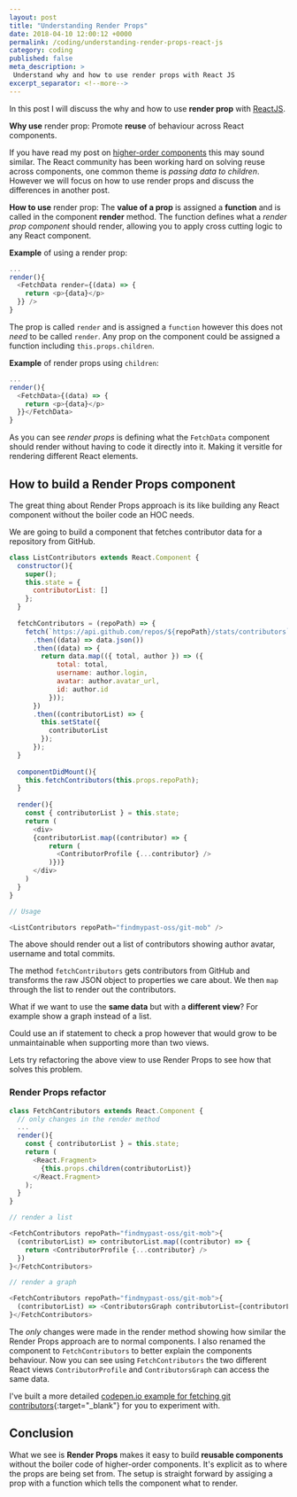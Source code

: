```yaml
---
layout: post
title: "Understanding Render Props"
date: 2018-04-10 12:00:12 +0000
permalink: /coding/understanding-render-props-react-js
category: coding
published: false
meta_description: >
 Understand why and how to use render props with React JS 
excerpt_separator: <!--more-->
---
```


In this post I will discuss the why and how to use **render prop** with [ReactJS](https://reactjs.org/).

**Why use** render prop: Promote **reuse** of behaviour across React components.

If you have read my post on [higher-order components](/coding/understanding-higher-order-components) this may sound similar. The React community has been working hard on solving reuse across components, one common theme is _passing data to children_. However we will focus on how to use render props and discuss the differences in another post.

<!--more-->

**How to use** render prop: The **value of a prop** is assigned a **function** and is called in the component **render** method. The function defines what a _render prop component_ should render, allowing you to apply cross cutting logic to any React component.

**Example** of using a render prop:

```javascript
...
render(){
  <FetchData render={(data) => {
    return <p>{data}</p>
  }} />
}
```

The prop is called `render` and is assigned a `function` however this does not _need_ to be called `render`. Any prop on the component could be assigned a function including `this.props.children`.

**Example** of render props using `children`:

```javascript
...
render(){
  <FetchData>{(data) => {
    return <p>{data}</p>
  }}</FetchData>
}
```

As you can see _render props_ is defining what the `FetchData` component should render without having to code it directly into it. Making it versitle for rendering different React elements.

## How to build a Render Props component

The great thing about Render Props approach is its like building any React component without the boiler code an HOC needs.

We are going to build a component that fetches contributor data for a repository from GitHub.

```javascript
class ListContributors extends React.Component {
  constructor(){
    super();
    this.state = {
      contributorList: []
    };
  }
  
  fetchContributors = (repoPath) => {
    fetch(`https://api.github.com/repos/${repoPath}/stats/contributors`)
      .then((data) => data.json())
      .then((data) => {
        return data.map(({ total, author }) => ({
            total: total,
            username: author.login,
            avatar: author.avatar_url,
            id: author.id
          }));
      })
      .then((contributorList) => {
        this.setState({
          contributorList
        });
      });
  }
  
  componentDidMount(){
    this.fetchContributors(this.props.repoPath);
  }
  
  render(){
    const { contributorList } = this.state;
    return (
      <div>
      {contributorList.map((contributor) => {
          return (
            <ContributorProfile {...contributor} />
          )})}
      </div>
    )
  }
}

// Usage

<ListContributors repoPath="findmypast-oss/git-mob" />
```

The above should render out a list of contributors showing author avatar, username and total commits.

The method `fetchContributors` gets contributors from GitHub and transforms the raw JSON object to properties we care about. We then `map` through the list to render out the contributors.

What if we want to use the **same data** but with a **different view**? For example show a graph instead of a list.

Could use an if statement to check a prop however that would grow to be unmaintainable when supporting more than two views.

Lets try refactoring the above view to use Render Props to see how that solves this problem.

### Render Props refactor

```javascript
class FetchContributors extends React.Component {
  // only changes in the render method
  ...
  render(){
    const { contributorList } = this.state;
    return (
      <React.Fragment>
        {this.props.children(contributorList)}
      </React.Fragment>
    );
  }
}

// render a list

<FetchContributors repoPath="findmypast-oss/git-mob">{
  (contributorList) => contributorList.map((contributor) => {
    return <ContributorProfile {...contributor} />
  })
}</FetchContributors>

// render a graph

<FetchContributors repoPath="findmypast-oss/git-mob">{
  (contributorList) => <ContributorsGraph contributorList={contributorList} />
}</FetchContributors>
```

The _only_ changes were made in the render method showing how similar the Render Props approach are to normal components. I also renamed the component to `FetchContributors` to better explain the components behaviour. Now you can see using `FetchContributors` the two different React views `ContributorProfile` and `ContributorsGraph` can access the same data.

I've built a more detailed [codepen.io example for fetching git contributors](https://codepen.io/rkotze/pen/oqqopQ){:target="\_blank"} for you to experiment with.

## Conclusion

What we see is **Render Props** makes it easy to build **reusable components** without the boiler code of higher-order components. It's explicit as to where the props are being set from. The setup is straight forward by assiging a prop with a function which tells the component what to render.